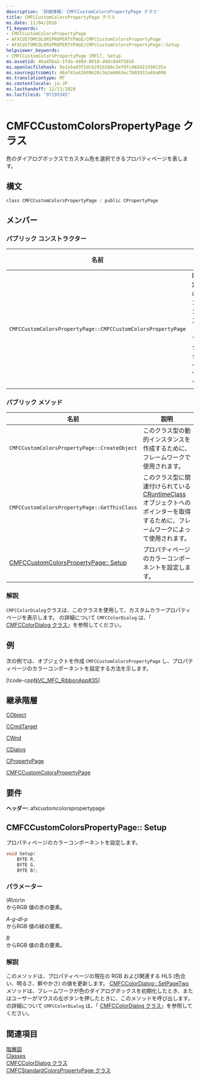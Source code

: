 ```yaml
---
description: '詳細情報: CMFCCustomColorsPropertyPage クラス'
title: CMFCCustomColorsPropertyPage クラス
ms.date: 11/04/2016
f1_keywords:
- CMFCCustomColorsPropertyPage
- AFXCUSTOMCOLORSPROPERTYPAGE/CMFCCustomColorsPropertyPage
- AFXCUSTOMCOLORSPROPERTYPAGE/CMFCCustomColorsPropertyPage::Setup
helpviewer_keywords:
- CMFCCustomColorsPropertyPage [MFC], Setup
ms.assetid: 46a45ba2-1fda-440d-8018-d4dcd44f5816
ms.openlocfilehash: 9a1e5a83f2dcb291b266c3ef8fcd65422d30135a
ms.sourcegitcommit: d6af41e42699628c3e2e6063ec7b03931a49a098
ms.translationtype: MT
ms.contentlocale: ja-JP
ms.lasthandoff: 12/11/2020
ms.locfileid: "97193345"
---
```

# <a name="cmfccustomcolorspropertypage-class"></a>CMFCCustomColorsPropertyPage クラス

色のダイアログボックスでカスタム色を選択できるプロパティページを表します。

## <a name="syntax"></a>構文

```
class CMFCCustomColorsPropertyPage : public CPropertyPage
```

## <a name="members"></a>メンバー

### <a name="public-constructors"></a>パブリック コンストラクター

|名前|説明|
|-|-|
|`CMFCCustomColorsPropertyPage::CMFCCustomColorsPropertyPage`|既定のコンストラクターです。|

### <a name="public-methods"></a>パブリック メソッド

|名前|説明|
|-|-|
|`CMFCCustomColorsPropertyPage::CreateObject`|このクラス型の動的インスタンスを作成するために、フレームワークで使用されます。|
|`CMFCCustomColorsPropertyPage::GetThisClass`|このクラス型に関連付けられている [CRuntimeClass](../../mfc/reference/cruntimeclass-structure.md) オブジェクトへのポインターを取得するために、フレームワークによって使用されます。|
|[CMFCCustomColorsPropertyPage:: Setup](#setup)|プロパティページのカラーコンポーネントを設定します。|

### <a name="remarks"></a>解説

`CMFCColorDialog`クラスは、このクラスを使用して、カスタムカラープロパティページを表示します。 の詳細について `CMFCColorDialog` は、「 [CMFCColorDialog クラス](../../mfc/reference/cmfccolordialog-class.md)」を参照してください。

## <a name="example"></a>例

次の例では、オブジェクトを作成 `CMFCCustomColorsPropertyPage` し、プロパティページのカラーコンポーネントを設定する方法を示します。

[!code-cpp[NVC_MFC_RibbonApp#35](../../mfc/reference/codesnippet/cpp/cmfccustomcolorspropertypage-class_1.cpp)]

## <a name="inheritance-hierarchy"></a>継承階層

[CObject](../../mfc/reference/cobject-class.md)

[CCmdTarget](../../mfc/reference/ccmdtarget-class.md)

[CWnd](../../mfc/reference/cwnd-class.md)

[CDialog](../../mfc/reference/cdialog-class.md)

[CPropertyPage](../../mfc/reference/cpropertypage-class.md)

[CMFCCustomColorsPropertyPage](../../mfc/reference/cmfccustomcolorspropertypage-class.md)

## <a name="requirements"></a>要件

**ヘッダー:** afxcustomcolorspropertypage

## <a name="cmfccustomcolorspropertypagesetup"></a><a name="setup"></a> CMFCCustomColorsPropertyPage:: Setup

プロパティページのカラーコンポーネントを設定します。

```cpp
void Setup(
    BYTE R,
    BYTE G,
    BYTE B);
```

### <a name="parameters"></a>パラメーター

*\R\n\r\n*\
からRGB 値の赤の要素。

*A-g-dl-p*\
からRGB 値の緑の要素。

*B*\
からRGB 値の青の要素。

### <a name="remarks"></a>解説

このメソッドは、プロパティページの現在の RGB および関連する HLS (色合い、明るさ、鮮やかさ) の値を更新します。 [CMFCColorDialog:: SetPageTwo](../../mfc/reference/cmfccolordialog-class.md#setpagetwo)メソッドは、フレームワークが色のダイアログボックスを初期化したとき、またはユーザーがマウスの左ボタンを押したときに、このメソッドを呼び出します。 の詳細について `CMFCColorDialog` は、「 [CMFCColorDialog クラス](../../mfc/reference/cmfccolordialog-class.md)」を参照してください。

## <a name="see-also"></a>関連項目

[階層図](../../mfc/hierarchy-chart.md)<br/>
[Classes](../../mfc/reference/mfc-classes.md)<br/>
[CMFCColorDialog クラス](../../mfc/reference/cmfccolordialog-class.md)<br/>
[CMFCStandardColorsPropertyPage クラス](../../mfc/reference/cmfcstandardcolorspropertypage-class.md)
